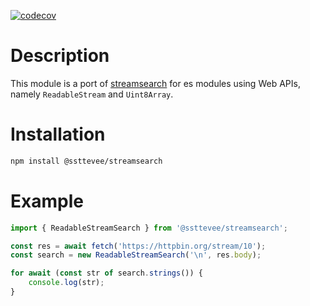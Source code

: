 [![codecov](https://codecov.io/gh/ssttevee/streamsearch/branch/master/graph/badge.svg)](https://codecov.io/gh/ssttevee/streamsearch)

# Description

This module is a port of [streamsearch](https://github.com/mscdex/streamsearch) for es modules using Web APIs, namely `ReadableStream` and `Uint8Array`.

# Installation

```bash
npm install @ssttevee/streamsearch
```

# Example

```js
import { ReadableStreamSearch } from '@ssttevee/streamsearch';

const res = await fetch('https://httpbin.org/stream/10');
const search = new ReadableStreamSearch('\n', res.body);

for await (const str of search.strings()) {
    console.log(str);
}
```

